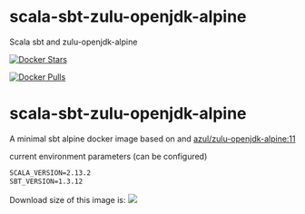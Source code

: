 # scala-sbt-zulu-openjdk-alpine
Scala sbt and zulu-openjdk-alpine


[![Docker Stars](https://img.shields.io/docker/stars/harrylaou/scala-sbt-zulu-openjdk-alpine.svg?style=flat-square)](https://hub.docker.com/r/harrylaou/scala-sbt-zulu-openjdk-alpine/)

[![Docker Pulls](https://img.shields.io/docker/pulls/harrylaou/scala-sbt-zulu-openjdk-alpine.svg?style=flat-square)](https://hub.docker.com/r/harrylaou/scala-sbt-zulu-openjdk-alpine/)

# scala-sbt-zulu-openjdk-alpine

A minimal sbt alpine docker image based on  and [azul/zulu-openjdk-alpine:11](https://hub.docker.com/r/azul/zulu-openjdk-alpine/tags?page=1&name=11)

current environment parameters (can be configured)

```dockerfile
SCALA_VERSION=2.13.2
SBT_VERSION=1.3.12
```






Download size of this image is:
[![](https://images.microbadger.com/badges/image/harrylaou/scala-sbt-zulu-openjdk-alpine.svg)](https://microbadger.com/images/harrylaou/scala-sbt-zulu-openjdk-alpine "Get your own image badge on microbadger.com")

